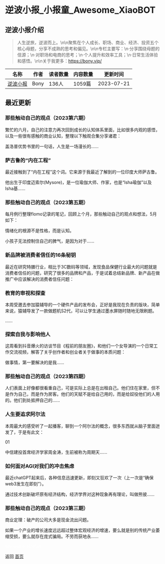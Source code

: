 # 逆波小报_小报童_Awesome_XiaoBOT

## 逆波小报介绍
> 人生逆旅，逆波而上。\n\n聚焦在个人成长、职场、商业、经济、投资五个核心母题，分享不成熟的思考和偏见。\n\n专栏主要写：\n·分享围绕母题的信源；\n·对职场和电商的思考；\n·个人提升和效率工具；\n·日常生活体验和感悟。\n\n关于我更多：https://bony.vip/  
  


|名称|作者|读者数量|内容数量|更新时间|
|---|---|---|---|---|
|[逆波小报](https://xiaobot.net/p/Bony?refer=0b133df9-27dc-423b-8101-639049001c13)|Bony|136人|1059篇|2023-07-21|

## 最近更新
### 那些触动自己的观点（2023第六期）

繁忙的六月，自己的注意力再次回到成长的认知体系里面，比如很多内观的感悟，以及一些很有感触的商业认知，整理以下触观合集分享诸君：

盖洛普优势书里的一句话，人生是一场漫长的......

### 萨古鲁的“内在工程”

最近接触到了“内在工程”这个词。它来源于我最近了解到的一位印度大师萨古鲁。

他出生于印度迈索尔(Mysore)，是一位瑜伽大师、作家，也是“Isha瑜伽”以及Isha基......

### 那些触动自己的观点（2023第五期）

每月例行整理flomo记录的笔记，回顾上个月，那些触动自己的观点和想法，5月如下：

情绪化的根源不是性格，而是认知。

小孩子无法控制住自己的脾气，是因为对于......

### 新品牌被消费者信任的16条秘钥

最近在研究特膳行业，相比于3C数码等领域，发现食品保健行业最大的问题就是消费者信任的问题，研究了很多的品牌和产品，于是试着总结新品牌、新产品在做推广中应该解决的消费者信任问题：

### 教育的审视和探查

本周受邀去参加猿辅导的一个硬件产品的发布会，正好是我现在负责的版块，简单来说，猿辅导发了一款做题机S2代，可以让学生通过墨水屏随时随地无限刷题。

......

### 探索自我与影响他人

这周看到抖音爆火的访谈节目《程前的朋友圈》，和他们一个女导演的一个日常工作交流视频，解答了关乎创作者和创业者关于做事的本质问题：

做事情，第一要解决的是我......

### 那些触动自己的观点（2023第四期）

人们表面上好像都很看重自己，可是实际上总是在出租自己。他们住在家里，但不是作为自己，而是作为房客。他们的天赋不是给自己用的，而是给奴役他们的人用的。他们到处抵押自己的......

### 人生要追求阿尔法

本周最大的感受听了一起播客，聊到一个阿尔法的概念，很多东西就从脑子里面迸发了，于是有此文：

01

中信建投首席经济学家周金涛，生前被称为周期天......

### 如何面对AGI对我们的冲击焦虑

最近chatGPT起来后，各种信息迅速更新，即刻又狂欢了一次（上一次是“确保web3发生在即刻”）。

通过技术创新破坏原有经济结构，经济学界对这种现象再有理论，叫做熊彼......

### 那些触动自己的观点（2023第三期）

商业定理：破产的公司大多是现金流出问题。

如果一个产业的增长速度远远超过整体宏观经济的增速，要么就是别的传统产业萎缩受损，要么就存在庞式骗局。不劳而获地永......


<a href="https://github.com/Reno9527/awesome-xiaobot" style="color: white; text-decoration: none;">awesome-xiaobot</a>

返回 [首页](../README.md)
